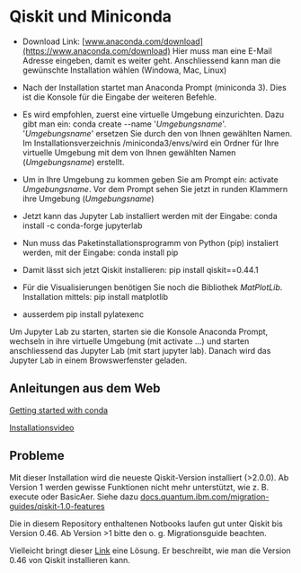 # Qiskit und Miniconda

- Download Link: [www.anaconda.com/download](https://www.anaconda.com/download)
Hier muss man eine E-Mail Adresse eingeben, damit es weiter geht. Anschliessend kann man die gewünschte Installation wählen (Windowa, Mac, Linux)

- Nach der Installation startet man Anaconda Prompt (miniconda 3). Dies ist die Konsole für die Eingabe der weiteren Befehle.
- Es wird empfohlen, zuerst eine virtuelle Umgebung einzurichten. Dazu gibt man ein: conda create --name  '*Umgebungsname*'.
 '*Umgebungsname*' ersetzen Sie durch den von Ihnen gewählten Namen. Im Installationsverzeichnis /miniconda3/envs/wird ein Ordner für Ihre virtuelle Umgebung mit dem von Ihnen gewählten Namen (*Umgebungsname*) erstellt.
- Um in Ihre Umgebung zu kommen geben Sie am Prompt ein: activate *Umgebungsname*. Vor dem Prompt sehen Sie jetzt in runden Klammern ihre Umgebung (*Umgebungsname*)
- Jetzt kann das Jupyter Lab installiert werden mit der Eingabe: conda install -c conda-forge jupyterlab
- Nun muss das Paketinstallationsprogramm von Python (pip) instaliert werden, mit der Eingabe: conda install pip
- Damit lässt sich jetzt Qiskit installieren: pip install qiskit==0.44.1
- Für die Visualisierungen benötigen Sie noch die Bibliothek *MatPlotLib*. Installation mittels: pip install matplotlib
- ausserdem pip install pylatexenc

Um Jupyter Lab zu starten, starten sie die Konsole Anaconda Prompt, wechseln in ihre virtuelle Umgebung (mit activate ...) und starten anschliessend das Jupyter Lab (mit start jupyter lab). Danach wird das Jupyter Lab in einem Browswerfenster geladen.

## Anleitungen aus dem Web

[Getting started with conda](https://docs.conda.io/projects/conda/en/latest/user-guide/getting-started.html)

[Installationsvideo](https://www.anaconda.com/docs/getting-started/miniconda/install)


## Probleme

Mit dieser Installation wird die neueste Qiskit-Version installiert (>2.0.0). Ab Version 1 werden gewisse Funktionen nicht mehr unterstützt, wie z. B. execute oder BasicAer.
Siehe dazu [docs.quantum.ibm.com/migration-guides/qiskit-1.0-features](https://docs.quantum.ibm.com/migration-guides/qiskit-1.0-features)

Die in diesem Repository enthaltenen Notbooks laufen gut unter Qiskit bis Version 0.46. Ab Version >1 bitte den o. g. Migrationsguide beachten.

Vielleicht bringt dieser [Link](https://schrodinteq.github.io/venv/) eine Lösung. Er beschreibt, wie man die Version 0.46 von Qiskit installieren kann.


